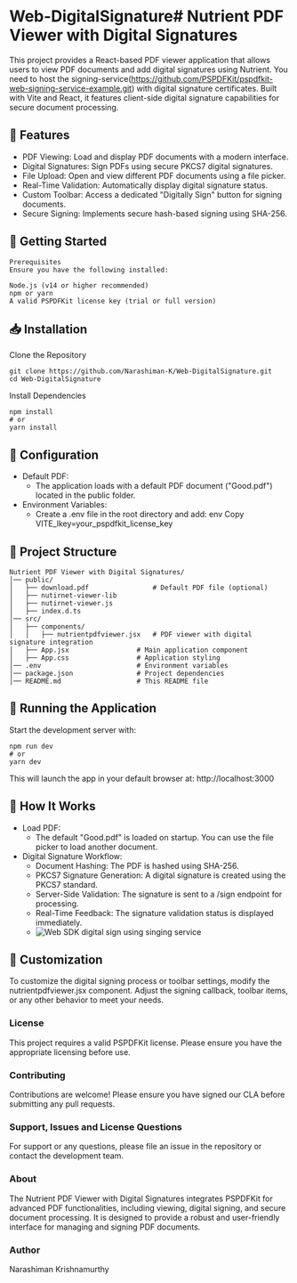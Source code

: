 # Web-DigitalSignature# Nutrient PDF Viewer with Digital Signatures
This project provides a React-based PDF viewer application that allows users to view PDF documents and add digital signatures using Nutrient. You need to host the signing-service(https://github.com/PSPDFKit/pspdfkit-web-signing-service-example.git) with digital signature certificates. Built with Vite and React, it features client-side digital signature capabilities for secure document processing.

## 📌 Features

- PDF Viewing: Load and display PDF documents with a modern interface.
- Digital Signatures: Sign PDFs using secure PKCS7 digital signatures.
- File Upload: Open and view different PDF documents using a file picker.
- Real-Time Validation: Automatically display digital signature status.
- Custom Toolbar: Access a dedicated "Digitally Sign" button for signing documents.
- Secure Signing: Implements secure hash-based signing using SHA-256.

## 🚀 Getting Started

```
Prerequisites
Ensure you have the following installed:

Node.js (v14 or higher recommended)
npm or yarn
A valid PSPDFKit license key (trial or full version)
```

## 📥 Installation

Clone the Repository

```
git clone https://github.com/Narashiman-K/Web-DigitalSignature.git
cd Web-DigitalSignature
```

Install Dependencies
```
npm install
# or
yarn install
```

## 🔧 Configuration

- Default PDF:
  - The application loads with a default PDF document ("Good.pdf") located in the public folder.
- Environment Variables:
  - Create a .env file in the root directory and add:
env
Copy
VITE_lkey=your_pspdfkit_license_key

## 📂 Project Structure

```
Nutrient PDF Viewer with Digital Signatures/
│── public/
│   ├── download.pdf                # Default PDF file (optional)
│   ├── nutirnet-viewer-lib
│   ├── nutirnet-viewer.js
│   ├── index.d.ts
│── src/
│   ├── components/
│   │   ├── nutrientpdfviewer.jsx   # PDF viewer with digital signature integration
│   ├── App.jsx                 # Main application component
│   ├── App.css                 # Application styling
│── .env                        # Environment variables
│── package.json                # Project dependencies
│── README.md                   # This README file
```

## 🚀 Running the Application

Start the development server with:

```
npm run dev
# or
yarn dev
```

This will launch the app in your default browser at:
http://localhost:3000

## 📖 How It Works

- Load PDF:
  - The default "Good.pdf" is loaded on startup. You can use the file picker to load another document.
- Digital Signature Workflow:
  - Document Hashing: The PDF is hashed using SHA-256.
  - PKCS7 Signature Generation: A digital signature is created using the PKCS7 standard.
  - Server-Side Validation: The signature is sent to a /sign endpoint for processing.
  - Real-Time Feedback: The signature validation status is displayed immediately.
  - ![Web SDK digital sign using singing service](https://github.com/user-attachments/assets/769e4f30-32cd-49a6-9e2b-a142c8086957)


## 🔧 Customization

To customize the digital signing process or toolbar settings, modify the nutrientpdfviewer.jsx component. Adjust the signing callback, toolbar items, or any other behavior to meet your needs.

### License
This project requires a valid PSPDFKit license. Please ensure you have the appropriate licensing before use.

### Contributing
Contributions are welcome! Please ensure you have signed our CLA before submitting any pull requests.

### Support, Issues and License Questions
For support or any questions, please file an issue in the repository or contact the development team.

### About
The Nutrient PDF Viewer with Digital Signatures integrates PSPDFKit for advanced PDF functionalities, including viewing, digital signing, and secure document processing. It is designed to provide a robust and user-friendly interface for managing and signing PDF documents.

### Author
Narashiman Krishnamurthy
